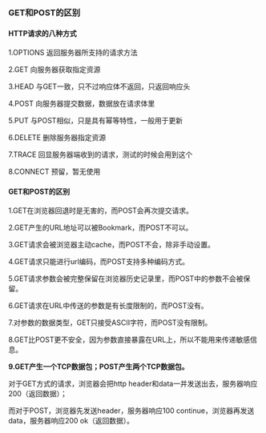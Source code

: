 ### GET和POST的区别

#### HTTP请求的八种方式

1.OPTIONS 返回服务器所支持的请求方法

2.GET 向服务器获取指定资源

3.HEAD 与GET一致，只不过响应体不返回，只返回响应头

4.POST 向服务器提交数据，数据放在请求体里

5.PUT 与POST相似，只是具有幂等特性，一般用于更新

6.DELETE 删除服务器指定资源

7.TRACE 回显服务器端收到的请求，测试的时候会用到这个

8.CONNECT 预留，暂无使用

#### GET和POST的区别

1.GET在浏览器回退时是无害的，而POST会再次提交请求。

2.GET产生的URL地址可以被Bookmark，而POST不可以。

3.GET请求会被浏览器主动cache，而POST不会，除非手动设置。

4.GET请求只能进行url编码，而POST支持多种编码方式。

5.GET请求参数会被完整保留在浏览器历史记录里，而POST中的参数不会被保留。

6.GET请求在URL中传送的参数是有长度限制的，而POST没有。

7.对参数的数据类型，GET只接受ASCII字符，而POST没有限制。

8.GET比POST更不安全，因为参数直接暴露在URL上，所以不能用来传递敏感信息。

**9.GET产生一个TCP数据包；POST产生两个TCP数据包。**

对于GET方式的请求，浏览器会把http header和data一并发送出去，服务器响应200（返回数据）；

而对于POST，浏览器先发送header，服务器响应100 continue，浏览器再发送data，服务器响应200 ok（返回数据）。

